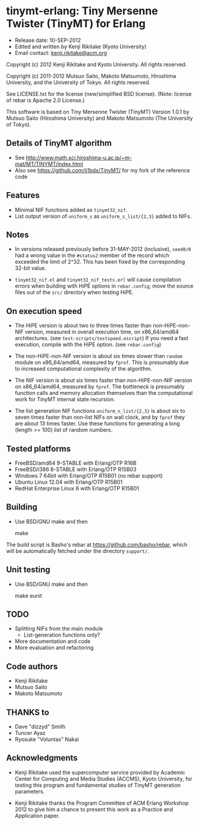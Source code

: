 # tinymt-erlang: Tiny Mersenne Twister (TinyMT) for Erlang

* Release date: 10-SEP-2012
* Edited and written by Kenji Rikitake (Kyoto University)
* Email contact: <kenji.rikitake@acm.org>

Copyright (c) 2012 Kenji Rikitake and Kyoto University. All rights
reserved.

Copyright (c) 2011-2012 Mutsuo Saito, Makoto Matsumoto, Hiroshima
University, and the University of Tokyo. All rights reserved.

See LICENSE.txt for the license (new/simplified BSD license). (Note:
license of rebar is Apache 2.0 License.)

This software is based on
Tiny Mersenne Twister (TinyMT) Version 1.0.1
by Mutsuo Saito (Hiroshima University) and Makoto Matsumoto (The University of Tokyo).

## Details of TinyMT algorithm

* See <http://www.math.sci.hiroshima-u.ac.jp/~m-mat/MT/TINYMT/index.html>
* Also see <https://github.com/jj1bdx/TinyMT/> for my fork of the reference code

## Features

* Minimal NIF functions added as `tinymt32_nif`.
* List output version of `uniform_s` as `uniform_s_list/{2,3}` added to NIFs.

## Notes

* In versions released previously before 31-MAY-2012 (inclusive),
  `seed0/0` had a wrong value in the `#status2` member of the record
  which exceeded the limit of 2^32.  This has been fixed by the
  corresponding 32-bit value.

* `tinymt32_nif.el` and `tinymt32_nif_tests.erl` will cause compilation errors
  when building with HiPE options in `rebar.config`; move the source files
  out of the `src/` directory when testing HiPE.

## On execution speed

* The HiPE version is about two to three times faster than non-HiPE-non-NIF
  version, measured in overall execution time, on x86_64/amd64
  architectures. (see `test-scripts/testspeed.escript`) If you need a
  fast execution, compile with the HiPE option. (see `rebar.config`)

* The non-HiPE-non-NIF version is about six times slower than `random` module
  on x86_64/amd64, measured by `fprof`.  This is presumably due to increased
  computational complexity of the algorithm.

* The NIF version is about six times faster than non-HiPE-non-NIF
  version on x86_64/amd64, measured by `fprof`.  The bottleneck is
  presumably function calls and memory allocation themselves than the
  computational work for TinyMT internal state recursion.

* The list generation NIF functions `uniform_n_list/{2,3}` is about
  six to seven times faster than non-list NIFs on wall clock, and
  by `fprof` they are about 13 times faster.  Use these functions
  for generating a long (length >= 100) list of random numbers.

## Tested platforms

* FreeBSD/amd64 9-STABLE with Erlang/OTP R16B
* FreeBSD/i386 8-STABLE with Erlang/OTP R15B03
* Windows 7 64bit with Erlang/OTP R15B01 (no rebar support)
* Ubuntu Linux 12.04 with Erlang/OTP R15B01
* RedHat Enterprise Linux 6 with Erlang/OTP R15B01

## Building 

* Use BSD/GNU make and then

    make

The build script is Basho's rebar at <https://github.com/basho/rebar>,
which will be automatically fetched under the directory `support/`.

## Unit testing

* Use BSD/GNU make and then

    make eunit

## TODO

* Splitting NIFs from the main module
    * List-generation functions only?
* More documentation and code
* More evaluation and refactoring

## Code authors

* Kenji Rikitake
* Mutsuo Saito
* Makoto Matsumoto

## THANKS to

* Dave "dizzyd" Smith
* Tuncer Ayaz
* Ryosuke "Voluntas" Nakai

## Acknowledgments

* Kenji Rikitake used the supercomputer service provided by Academic
  Center for Computing and Media Studies (ACCMS), Kyoto University, for
  testing this program and fundamental studies of TinyMT generation
  parameters.

* Kenji Rikitake thanks the Program Committee of ACM Erlang Workshop
  2012 to give him a chance to present this work as a Practice and
  Application paper.
